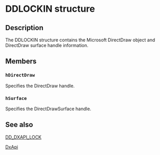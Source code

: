# DDLOCKIN structure

## Description

The DDLOCKIN structure contains the Microsoft DirectDraw object and DirectDraw surface handle information.

## Members

### `hDirectDraw`

Specifies the DirectDraw handle.

### `hSurface`

Specifies the DirectDrawSurface handle.

## See also

[DD_DXAPI_LOCK](https://learn.microsoft.com/previous-versions/windows/hardware/drivers/ff550695(v=vs.85))

[DxApi](https://learn.microsoft.com/previous-versions/windows/drivers/display/nf-dxapi-dxapi)
